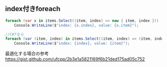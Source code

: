## index付きforeach

```C#
foreach (var x in items.Select((item, index) => new { item, index }))
    Console.WriteLine($"index: {x.index}, value: {x.item}");

//C#7なら
foreach (var (item, index) in items.Select((item, index) => (item, index)))
    Console.WriteLine($"index: {index}, value: {item}");
```

最適化する場合の参考
https://gist.github.com/ufcpp/2b3e1a5821169f6b21ded175ad05c752
